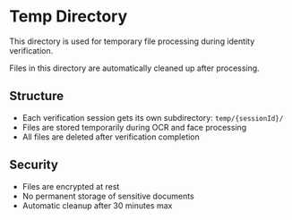 # Temp Directory

This directory is used for temporary file processing during identity verification.

Files in this directory are automatically cleaned up after processing.

## Structure
- Each verification session gets its own subdirectory: `temp/{sessionId}/`
- Files are stored temporarily during OCR and face processing
- All files are deleted after verification completion

## Security
- Files are encrypted at rest
- No permanent storage of sensitive documents
- Automatic cleanup after 30 minutes max
